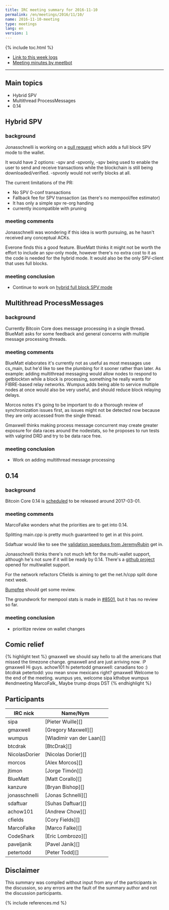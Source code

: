 ```yaml
---
title: IRC meeting summary for 2016-11-10
permalink: /en/meetings/2016/11/10/
name: 2016-11-10-meeting
type: meetings
lang: en
version: 1
---
```

{% include toc.html %}
 
- [Link to this week logs](https://botbot.me/freenode/bitcoin-core-dev/2016-11-10/?msg=76281623&page=2)
- [Meeting minutes by meetbot](http://www.erisian.com.au/meetbot/bitcoin-core-dev/2016/bitcoin-core-dev.2016-11-10-19.03.html)
 
---
 
## Main topics
 
- Hybrid SPV
- Multithread ProcessMessages
- 0.14

## Hybrid SPV

### background

Jonasschnelli is working on a [pull request][#9076] which adds a full block SPV mode to the wallet. 

It would have 2 options: -spv and -spvonly, -spv being used to enable the user to send and receive transactions while the blockchain is still being downloaded/verified. -spvonly would not verify blocks at all.

The current limitations of the PR:
- No SPV 0-conf transactions
- Fallback fee for SPV transaction (as there's no mempool/fee estimator)
- It has only a simple spv re-org handing
- currently incompatible with pruning

### meeting comments

Jonasschnelli was wondering if this idea is worth pursuing, as he hasn't received any conceptual ACKs.

Everone finds this a good feature. BlueMatt thinks it might not be worth the effort to include an spv-only mode, however there's no extra cost to it as the code is needed for the hybrid mode. It would also be the only SPV-client that uses full blocks.

### meeting conclusion

- Continue to work on [hybrid full block SPV mode][#9076]

## Multithread ProcessMessages

### background

Currently Bitcoin Core does message processing in a single thread. BlueMatt asks for some feedback and general concerns with multiple message processing threads.

### meeting comments

BlueMatt elaborates it's currently not as useful as most messages use cs_main, but he'd like to see the plumbing for it sooner rather than later. As example: adding multithread messaging would allow nodes to respond to getblocktxn while a block is processing, something he really wants for FIBRE-based relay networks. Wumpus adds being able to service multiple nodes at once would also be very useful, and should reduce block relaying delays.

Morcos notes it's going to be important to do a thorough review of synchronization issues first, as issues might not be detected now because they are only accessed from the single thread.

Gmaxwell thinks making process message concurrent may create greater exposure for data races around the nodestats, so he proposes to run tests with valgrind DRD and try to be data race free.

### meeting conclusion

- Work on adding multithread message processing

## 0.14

### background

Bitcoin Core 0.14 is [scheduled](https://github.com/bitcoin/bitcoin/issues/8719) to be released around 2017-03-01.

### meeting comments

MarcoFalke wonders what the priorities are to get into 0.14.

Splitting main.cpp is pretty much guaranteed to get in at this point.

Sdaftuar would like to see the [validation speedups from JeremyRubin][#8895] get in.

Jonasschnelli thinks there's not much left for the multi-wallet support, although he's not sure if it will be ready by 0.14. There's a [github project](https://github.com/bitcoin/bitcoin/projects/2) opened for multiwallet support.

For the network refactors Cfields is aiming to get the net.h/cpp split done next week.

[Bumpfee][#8456] should get some review.

The groundwork for mempool stats is made in [#8501][], but it has no review so far.

### meeting conclusion

- prioritize review on wallet changes

## Comic relief

{% highlight text %}
gmaxwell      we should say hello to all the americans that missed the timezone change.
gmaxwell      and are just arriving now. :P
gmaxwell      Hi guys.
achow101      hi
petertodd     gmaxwell: canadians too :)
btcdrak       petertodd: you mean snow mexicans right?
gmaxwell      Welcome to the end of the meeting.
wumpus        yes, welcome
sipa          kthxbye
wumpus        #endmeeting
MarcoFalk_    Maybe trump drops DST
{% endhighlight %}


## Participants
 
| IRC nick        | Name/Nym                  |
|-----------------|---------------------------|
| sipa            | [Pieter Wuille][]         |
| gmaxwell        | [Gregory Maxwell][]       |
| wumpus          | [Wladimir van der Laan][] |
| btcdrak         | [BtcDrak][]               |
| NicolasDorier   | [Nicolas Dorier][]        |
| morcos          | [Alex Morcos][]           |
| jtimon          | [Jorge Timón][]           |
| BlueMatt        | [Matt Corallo][]          |
| kanzure         | [Bryan Bishop][]          |
| jonasschnelli   | [Jonas Schnelli][]        |
| sdaftuar        | [Suhas Daftuar][]         |
| achow101        | [Andrew Chow][]           |
| cfields         | [Cory Fields][]           |
| MarcoFalke      | [Marco Falke][]           |
| CodeShark       | [Eric Lombrozo][]         |
| paveljanik      | [Pavel Janik][]           |
| petertodd       | [Peter Todd][]            |

## Disclaimer
 
This summary was compiled without input from any of the participants in the discussion, so any errors are the fault of the summary author and not the discussion participants.

[#9076]: https://github.com/bitcoin/bitcoin/pull/9076
[#8895]: https://github.com/bitcoin/bitcoin/pull/8895
[#8456]: https://github.com/bitcoin/bitcoin/pull/8456
[#8501]: https://github.com/bitcoin/bitcoin/pull/8501

{% include references.md %}
